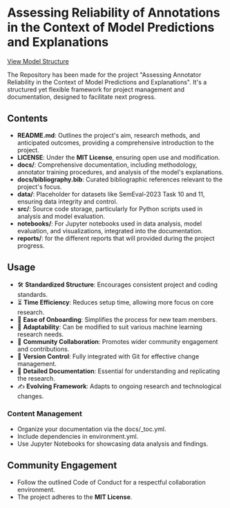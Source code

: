 # Assessing Reliability of Annotations in the Context of Model Predictions and Explanations



[View Model Structure](https://github.com/hadimh93/Explainable_Annotations_Reliability/blob/main/reports/figures/model.pdf)


The Repository has been made for the project "Assessing Annotator Reliability in the Context of Model Predictions and Explanations". It's a structured yet flexible framework for project management and documentation, designed to facilitate next progress.

## Contents

- **README.md**: Outlines the project's aim, research methods, and anticipated outcomes, providing a comprehensive introduction to the project.
- **LICENSE**: Under the **MIT License**, ensuring open use and modification.
- **docs/**: Comprehensive documentation, including methodology, annotator training procedures, and analysis of the model's explanations.
- **docs/bibliography.bib**: Curated bibliographic references relevant to the project's focus.
- **data/**: Placeholder for datasets like SemEval-2023 Task 10 and 11, ensuring data integrity and control.
- **src/**: Source code storage, particularly for Python scripts used in analysis and model evaluation.
- **notebooks/**: For Jupyter notebooks used in data analysis, model evaluation, and visualizations, integrated into the documentation.
- **reports/**: for the different reports that will provided during the project progress.

## Usage

- 🛠️ **Standardized Structure**: Encourages consistent project and coding standards.
- ⏳ **Time Efficiency**: Reduces setup time, allowing more focus on core research.
- 🚀 **Ease of Onboarding**: Simplifies the process for new team members.
- 🎨 **Adaptability**: Can be modified to suit various machine learning research needs.
- 🤝 **Community Collaboration**: Promotes wider community engagement and contributions.
- 🔄 **Version Control**: Fully integrated with Git for effective change management.
- 📖 **Detailed Documentation**: Essential for understanding and replicating the research.
- ✍️ **Evolving Framework**: Adapts to ongoing research and technological changes.


### Content Management

- Organize your documentation via the docs/_toc.yml.
- Include dependencies in environment.yml.
- Use Jupyter Notebooks for showcasing data analysis and findings.

## Community Engagement

- Follow the outlined Code of Conduct for a respectful collaboration environment.
- The project adheres to the **MIT License**.

 
